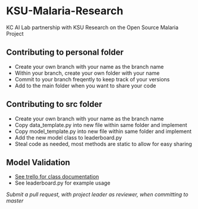 # KSU-Malaria-Research
KC AI Lab partnership with KSU Research on the Open Source Malaria Project

## Contributing to personal folder

* Create your own branch with your name as the branch name
* Within your branch, create your own folder with your name
* Commit to your branch freqently to keep track of your versions
* Add to the main folder when you want to share your code


## Contributing to src folder

* Create your own branch with your name as the branch name
* Copy data_template.py into new file within same folder and implement
* Copy model_template.py into new file within same folder and implement
* Add the new model class to leaderboard.py
* Steal code as needed, most methods are static to allow for easy sharing


## Model Validation
* [See trello for class documentation](https://trello.com/c/905HuiRU)
* See leaderboard.py for example usage

_Submit a pull request, with project leader as reviewer, when committing to master_
